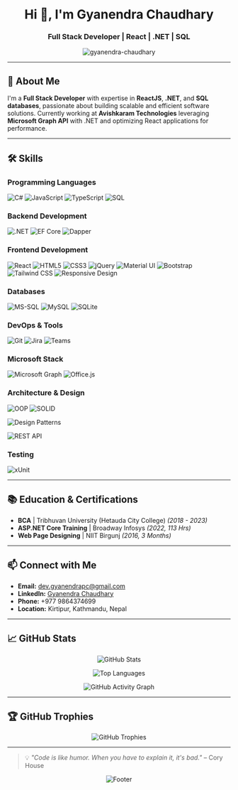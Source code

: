 <h1 align="center">Hi 👋, I'm Gyanendra Chaudhary</h1>
<h3 align="center">Full Stack Developer | React | .NET | SQL</h3>

<p align="center">
  <img src="https://komarev.com/ghpvc/?username=gyanendra-chaudhary&label=Profile%20views&color=0e75b6&style=flat" alt="gyanendra-chaudhary" />
</p>

---

## 🌟 About Me

I'm a **Full Stack Developer** with expertise in **ReactJS**, **.NET**, and **SQL databases**, passionate about building scalable and efficient software solutions. Currently working at **Avishkaram Technologies** leveraging **Microsoft Graph API** with .NET and optimizing React applications for performance.

---

## 🛠️ Skills

### **Programming Languages**

<p align="left">
  <img src="https://img.shields.io/badge/C%23-239120?logo=c-sharp&logoColor=white" alt="C#" />
  <img src="https://img.shields.io/badge/JavaScript-F7DF1E?logo=javascript&logoColor=black" alt="JavaScript" />
  <img src="https://img.shields.io/badge/TypeScript-007ACC?logo=typescript&logoColor=white" alt="TypeScript" />
  <img src="https://img.shields.io/badge/SQL-4479A1?logo=postgresql&logoColor=white" alt="SQL" />
</p>

### **Backend Development**

<p align="left">
  <img src="https://img.shields.io/badge/.NET-512BD4?logo=.net&logoColor=white" alt=".NET" />
  <img src="https://img.shields.io/badge/Entity%20Framework%20Core-512BD4?logo=.net&logoColor=white" alt="EF Core" />
  <img src="https://img.shields.io/badge/Dapper-512BD4?logo=.net&logoColor=white" alt="Dapper" />
</p>

### **Frontend Development**

<p align="left">
  <img src="https://img.shields.io/badge/React-20232A?logo=react&logoColor=61DAFB" alt="React" />
  <img src="https://img.shields.io/badge/HTML5-E34F26?logo=html5&logoColor=white" alt="HTML5" />
  <img src="https://img.shields.io/badge/CSS3-1572B6?logo=css3&logoColor=white" alt="CSS3" />
  <img src="https://img.shields.io/badge/jQuery-0769AD?logo=jquery&logoColor=white" alt="jQuery" />
  <img src="https://img.shields.io/badge/Material--UI-0081CB?logo=material-ui&logoColor=white" alt="Material UI" />
  <img src="https://img.shields.io/badge/Bootstrap-563D7C?logo=bootstrap&logoColor=white" alt="Bootstrap" />
  <img src="https://img.shields.io/badge/Tailwind_CSS-38B2AC?logo=tailwind-css&logoColor=white" alt="Tailwind CSS" />
  <img src="https://img.shields.io/badge/Responsive%20Design-FF6B6B?logo=responsive-design&logoColor=white" alt="Responsive Design" />
</p>

### **Databases**

<p align="left">
  <img src="https://img.shields.io/badge/MS_SQL-CC2927?logo=microsoft-sql-server&logoColor=white" alt="MS-SQL" />
  <img src="https://img.shields.io/badge/MySQL-4479A1?logo=mysql&logoColor=white" alt="MySQL" />
  <img src="https://img.shields.io/badge/SQLite-07405E?logo=sqlite&logoColor=white" alt="SQLite" />
</p>

### **DevOps & Tools**

<p align="left">
  <img src="https://img.shields.io/badge/Git-F05032?logo=git&logoColor=white" alt="Git" />
  <img src="https://img.shields.io/badge/Jira-0052CC?logo=jira&logoColor=white" alt="Jira" />
  <img src="https://img.shields.io/badge/Microsoft_Teams-6264A7?logo=microsoft-teams&logoColor=white" alt="Teams" />
</p>

### **Microsoft Stack**

<p align="left">
  <img src="https://img.shields.io/badge/Microsoft_Graph-0078D4?logo=microsoft&logoColor=white" alt="Microsoft Graph" />
  <img src="https://img.shields.io/badge/Office.js-D83B01?logo=microsoft-office&logoColor=white" alt="Office.js" />
</p>

### **Architecture & Design**

<p align="left">
  <img src="https://img.shields.io/badge/OOP-FF6C37?logo=object-oriented-programming&logoColor=white" alt="OOP" />
  <img src="https://img.shields.io/badge/SOLID%20Principles-FF6C37?logo=solid&logoColor=white" alt="SOLID" />
  <p align="left">
  <img src="https://img.shields.io/badge/Design%20Patterns-FF6C37?logo=design-patterns&logoColor=white" alt="Design Patterns" />
</p>
  <img src="https://img.shields.io/badge/REST_API-FF6C37?logo=rest-api&logoColor=white" alt="REST API" />
</p>

### **Testing**

<p align="left">
  <img src="https://img.shields.io/badge/xUnit-512BD4?logo=.net&logoColor=white" alt="xUnit" />
</p>

---

## 📚 Education & Certifications

- **BCA** | Tribhuvan University (Hetauda City College) _(2018 - 2023)_
- **ASP.NET Core Training** | Broadway Infosys _(2022, 113 Hrs)_
- **Web Page Designing** | NIIT Birgunj _(2016, 3 Months)_

---

## 📫 Connect with Me

- **Email:** dev.gyanendrapc@gmail.com
- **LinkedIn:** [Gyanendra Chaudhary](https://linkedin.com/in/gyanendra-chaudhary)
- **Phone:** +977 9864374699
- **Location:** Kirtipur, Kathmandu, Nepal

---

## 📈 GitHub Stats

<p align="center">
  <img src="https://github-readme-stats.vercel.app/api?username=gyanendra-chaudhary&show_icons=true&theme=radical&count_private=true" alt="GitHub Stats" />
</p>

<p align="center">
  <img src="https://github-readme-stats.vercel.app/api/top-langs/?username=gyanendra-chaudhary&layout=compact&theme=radical" alt="Top Languages" />
</p>

<p align="center">
  <img src="https://github-readme-activity-graph.vercel.app/graph?username=gyanendra-chaudhary&theme=radical" alt="GitHub Activity Graph" />
</p>

---

## 🏆 GitHub Trophies

<p align="center">
  <img src="https://github-profile-trophy.vercel.app/?username=gyanendra-chaudhary&theme=radical&no-frame=false&no-bg=false&margin-w=4" alt="GitHub Trophies" />
</p>

---

> 💡 _"Code is like humor. When you have to explain it, it's bad."_ – Cory House

<p align="center">
  <img src="https://capsule-render.vercel.app/api?type=waving&color=gradient&height=100&section=footer" alt="Footer" />
</p>
